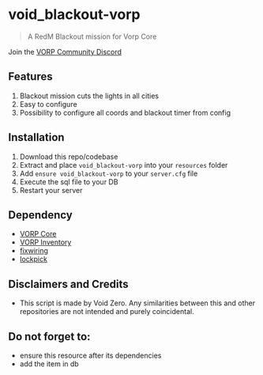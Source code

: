 # void_blackout-vorp
> A RedM Blackout mission for Vorp Core

Join the [VORP Community Discord](https://discord.gg/23MPbQ6)

## Features
1. Blackout mission cuts the lights in all cities
2. Easy to configure
3. Possibility to configure all coords and blackout timer from config

## Installation
1. Download this repo/codebase
2. Extract and place `void_blackout-vorp` into your `resources` folder
3. Add `ensure void_blackout-vorp` to your `server.cfg` file
4. Execute the sql file to your DB
5. Restart your server

## Dependency
- [VORP Core](https://github.com/VORPCORE/vorp-core-lua)
- [VORP Inventory](https://github.com/VORPCORE/vorp_inventory-lua)
- [fixwiring](https://github.com/VoidZero69/mx_fixwiring)
- [lockpick](https://github.com/VoidZero69/lockpick)

## Disclaimers and Credits
- This script is made by Void Zero. Any similarities between this and other repositories are not intended and purely coincidental.

## Do not forget to:
- ensure this resource after its dependencies 
- add the item in db
